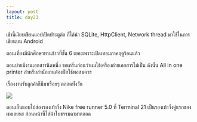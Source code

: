 ```yaml
---
layout: post
title: day23
---
```

เช้านี้เงียบเขียนแอปเปิดประตูต่อ ก็ได้นำ SQLite, HttpClient, Network thread มาใช้ในการเขียนบน Android

ตอนเที่ยงมีนักศึกษาทานข้าวที่ชั้น 6 เยอะเพราะเปิดเทอมภาคฤดูร้อนแล้ว

ตอนบ่ายมีงานเอกสารนิดหนึ่ง ขอเกริ่นก่อนว่าผมใช้เครื่องถ่ายเอกสารไม่เป็น ดังนั้น All in one printer สำหรับสำนักงานต้องฝึกใช้พอสมควร

เรื่องงานรับลูกค้าก็มีมาเรื่อยๆ ตลอดทั้งวัน

![](https://lh6.googleusercontent.com/-1U62LON00KY/U15YHy_WobI/AAAAAAAAFYQ/UtNEaOHgwiA/w1153-h865-no/IMG_20140428_181921.jpg)

ตอนเย็นแอบไปส่องรองเท้าวิ่ง Nike free runner 5.0 ที่ Terminal 21 เป็นรองเท้าวิ่งคู่แรกของผมเลยนะ ก่อนหน้านี้ใส่ผ้าใบธรรมดามาตลอด
